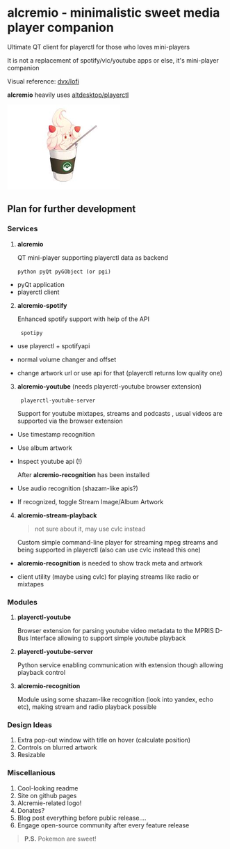# alcremio - minimalistic sweet media player companion
Ultimate QT client for playerctl for those who loves mini-players

It is not a replacement of spotify/vlc/youtube apps or else, it's mini-player companion

Visual reference: [dvx/lofi](https://github.com/dvx/lofi)

**alcremio** heavily uses [altdesktop/playerctl](https://github.com/altdesktop/playerctl)



![ here's sweet alcremie! ^_^](https://github.com/skvoter/alcremio/raw/master/alcremie.png)



## Plan for further development

### Services

1. **alcremio**
   
   QT mini-player supporting playerctl data as backend

   ` python pyQt pyGObject (or pgi) `
   
  - pyQt application
  - playerctl client
   
2. **alcremio-spotify**

   Enhanced spotify support with help of the API

   ` spotipy`

  - use playerctl + spotifyapi

  - normal volume changer and offset

  - change artwork url or use api for that (playerctl returns low quality one)

3. **alcremio-youtube** (needs playerctl-youtube browser extension)

   ` playerctl-youtube-server`

   Support for youtube mixtapes, streams and podcasts , usual videos are supported via the browser extension

  - Use timestamp recognition
  - Use album artwork
  - Inspect youtube api (!)

    After **alcremio-recognition** has been installed

  - Use audio recognition (shazam-like apis?)
  - If recognized, toggle Stream Image/Album Artwork

4. **alcremio-stream-playback**

   > not sure about it, may use cvlc instead

   Custom simple command-line player for streaming mpeg streams and being supported in playerctl (also can use cvlc instead this one) 

  - **alcremio-recognition** is needed to show track meta and artwork

  - client utility (maybe using cvlc) for playing streams like radio or mixtapes

### Modules

1. **playerctl-youtube**

   Browser extension for parsing youtube video metadata to the MPRIS D-Bus Interface allowing to support simple youtube playback

2. **playerctl-youtube-server**

   Python service enabling communication with extension though allowing playback control

3. **alcremio-recognition**

   Module using some shazam-like recognition (look into yandex, echo etc), making stream and radio playback possible

### Design Ideas

1. Extra pop-out window with title on hover (calculate position)
2. Controls on blurred artwork
3. Resizable

### Miscellanious

1. Cool-looking readme
2. Site on github pages
3. Alcremie-related logo!
4. Donates?
5. Blog post everything before public release....
6. Engage open-source community after every feature release

> **P.S.** Pokemon are sweet!
